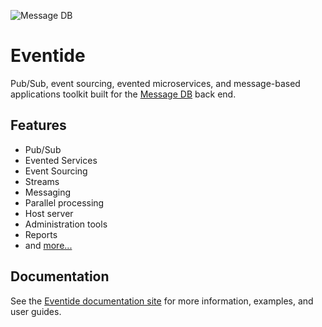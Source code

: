 ![Message DB](http://docs.eventide-project.org/eventide-icon-80.png)

# Eventide

Pub/Sub, event sourcing, evented microservices, and message-based applications toolkit built for the [Message DB](https://github.com/message-db/message-db) back end.

## Features

- Pub/Sub
- Evented Services
- Event Sourcing
- Streams
- Messaging
- Parallel processing
- Host server
- Administration tools
- Reports
- and [more...](http://docs.eventide-project.org)

## Documentation

See the [Eventide documentation site](http://docs.eventide-project.org) for more information, examples, and user guides.
